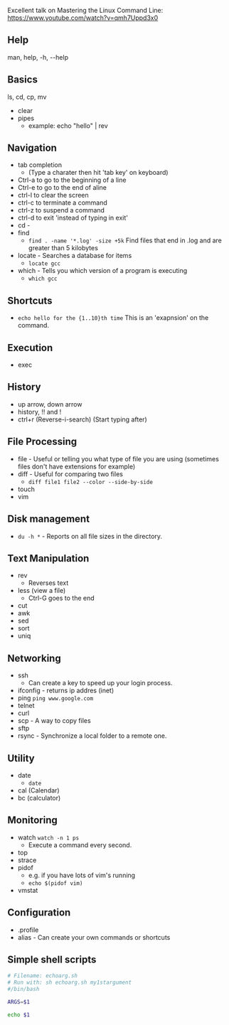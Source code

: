 Excellent talk on Mastering the Linux Command Line: https://www.youtube.com/watch?v=qmh7Uppd3x0

## Help

man, help, -h, --help

## Basics

ls, cd, cp, mv

- clear
- pipes
  - example: echo "hello" | rev

## Navigation

- tab completion
  - (Type a charater then hit 'tab key' on keyboard)
- Ctrl-a to go to the beginning of a line
- Ctrl-e to go to the end of aline
- ctrl-l to clear the screen
- ctrl-c to terminate a command
- ctrl-z to suspend a command
- ctrl-d to exit 'instead of typing in exit'
- cd -
- find
  - `find . -name '*.log' -size +5k` Find files that end in .log and are greater than 5 kilobytes
- locate - Searches a database for items
  - `locate gcc`
- which - Tells you which version of a program is executing
  - `which gcc`

## Shortcuts

- `echo hello for the {1..10}th time` This is an 'exapnsion' on the command.

## Execution

- exec

## History

- up arrow, down arrow
- history, !! and !<number>
- ctrl+r (Reverse-i-search) (Start typing after)

## File Processing
- file - Useful or telling you what type of file you are using (sometimes files don't have extensions for example)
- diff - Useful for comparing two files
  - `diff file1 file2 --color --side-by-side`
- touch
- vim

## Disk management

- `du -h *` - Reports on all file sizes in the directory.

## Text Manipulation

- rev
  - Reverses text
- less (view a file)
  - Ctrl-G goes to the end
- cut
- awk
- sed
- sort
- uniq

## Networking

- ssh
  - Can create a key to speed up your login process.
- ifconfig - returns ip addres (inet)
- ping
  `ping www.google.com`
- telnet
- curl
- scp - A way to copy files
- sftp
- rsync - Synchronize a local folder to a remote one.


## Utility

- date
  - `date`
- cal (Calendar)
- bc (calculator)


## Monitoring

- watch `watch -n 1 ps` 
  - Execute a command every second.
- top
- strace
- pidof
  - e.g. if you have lots of vim's running 
  - `echo $(pidof vim)`
- vmstat


## Configuration

- .profile
- alias - Can create your own commands or shortcuts


## Simple shell scripts

```bash
# Filename: echoarg.sh
# Run with: sh echoarg.sh my1stargument
#/bin/bash

ARGS=$1

echo $1
```

